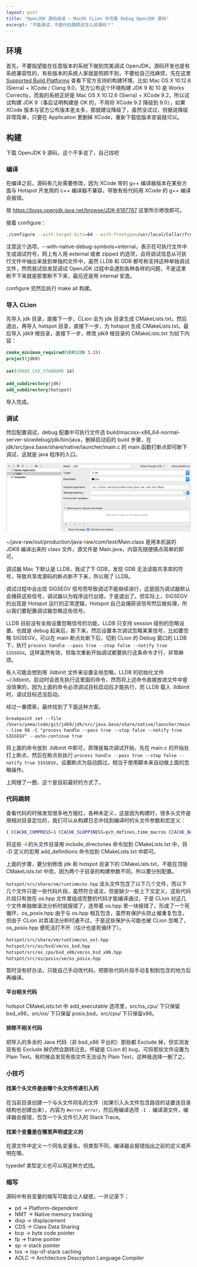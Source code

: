 ```yaml
---
layout: post
title: "OpenJDK 源码阅读 — MacOS CLion 中完美 Debug OpenJDK 源码"
excerpt: "不能调试，不能代码跳转还怎么读源码？"
---
```


## 环境
首先，不要指望能在任意版本的系统下做到完美调试 OpenJDK，源码开发也是有系统兼容性的，有些版本的系统人家就是照顾不到，不要给自己找麻烦，先在这里 [Supported Build Platforms](https://wiki.openjdk.java.net/display/Build/Supported+Build+Platforms) 查看下官方支持的构建环境，比如 Mac OS X 10.12.6 (Sierra) + XCode / Clang 9.0，官方公布这个环境构建 JDK 9 和 10 是 Works Correctly，而我的系统正好是 Mac OS X 10.12.6 (Sierra) + XCode 9.2，所以试试构建 JDK 9（事后证明构建是 OK 的，不用将 XCode 9.2 降级到 9.0），如果 XCode 版本与官方公布版本差太多，那就建议降级了，虽然没试过，但据说降级非常简单，只要在 Application 里删掉 XCode，重新下载低版本安装就可以。

## 构建
下载 OpenJDK 9 源码，这个不多说了，自己找吧

### 编译
在编译之前，源码有几处需要修改，因为 XCode 带的 g++ 编译器版本在某些方面与 Hotspot 开发用的 c++ 编译器不兼容，导致有些代码用 XCode 的 g++ 编译会报错。

按 https://bugs.openjdk.java.net/browse/JDK-8187787 这里所示修改即可。

接着 configure：

```bash
./configure --with-target-bits=64 --with-freetype=/usr/local/Cellar/freetype/2.10.1 --enable-ccache --with-jvm-variants=server --with-boot-jdk-jvmargs="-Xlint:deprecation -Xlint:unchecked" --with-native-debug-symbols=internal --disable-warnings-as-errors --with-debug-level=slowdebug 2>&1 | tee configure_mac_x64.log
```

注意这个选项，--with-native-debug-symbols=internal，表示在可执行文件中生成调试符号，网上有人用 external 或者 zipped 的选项，会将调试信息从可执行文件中抽出来放到单独的文件中，虽然 LLDB 和 GDB 都号称支持这种单独调试文件，然而我试验发现调试 OpenJDK 过程中会遇到各种各样的问题，不是这里断不下来就是那里断不下来，最后还是用 internal 安逸。

configure 完然后执行 make all 构建。

### 导入 CLion
先导入 jdk 目录，直接下一步，CLion 会为 jdk 目录生成 CMakeLists.txt。然后退出，再导入 hotspot 目录，直接下一步，为 hotspot 生成 CMakeLists.txt。最后导入 jdk9 根目录，直接下一步，修改 jdk9 根目录的 CMakeLists.txt 为如下内容：

```cmake
cmake_minimum_required(VERSION 3.15)
project(jdk9)

set(CMAKE_CXX_STANDARD 14)

add_subdirectory(jdk)
add_subdirectory(hotspot)
```

导入完成。

### 调试
然后配置调试，debug 配置中可执行文件选 build/macosx-x86_64-normal-server-slowdebug/jdk/bin/java，删掉启动前的 build 步骤，在 jdk/src/java.base/share/native/launcher/main.c 的 main 函数打断点即可断下调试，这就是 java 程序的入口。

<img src="/img/posts/debug-openjdk-in-clion-r1.png" os="mac"/>

~/java-raw/out/production/java-raw/com/test/Main.class 是用本机装的 JDK8 编译出来的 class 文件，源文件是 Main.java，内容先随便搞点简单的即可。

调试器 Mac 下默认是 LLDB，我试了下 GDB，发现 GDB 无法读取共享库的符号，导致共享库源码的断点断不下来，所以用了 LLDB。

调试过程中会出现 SIGSEGV 信号而导致调试不能继续进行，这是因为调试器默认会捕获这些信号，调试器以为程序运行出错，于是退出了。但实际上，SIGSEGV 的出现是 Hotspot 运行的正常逻辑，Hotspot 自己会捕获该信号然后做处理，所以我们要配置调试器忽略这些信号。

LLDB 目前没有全局设置忽略信号的功能，LLDB 只支持 session 级别的忽略设置，也就是 debug 起来后，断下来，然后设置本次调试忽略某某信号，比如要忽略 SIGSEGV，可以在 main 断点处断下后，切到 CLion 的 Debug 窗口的 LLDB 下，执行 `process handle --pass true --stop false --notify true SIGSEGV`。这样虽然有效，但每次重新开始调试都要执行这条命令才行，非常麻烦。

有人可能会想到用 .lldbinit 文件来设置全局忽略，LLDB 的初始化文件 ~/.lldbinit，启动时会首先执行这里面的命令，然而将上述命令直接放进文件中是没效果的，因为上面的命令必须调试目标启动后才能执行，而 LLDB 载入 .lldbinit 时，调试目标还没启动。

经过一番摸索，最终找到了下面这种方案。

```
breakpoint set --file /Users/yema/code/git/jdk9/jdk/src/java.base/share/native/launcher/main.c --line 98 -C "process handle --pass true --stop false --notify true SIGSEGV" --auto-continue true
```

将上面的命令放到 .lldbinit 中即可，原理是每次调试开始，先在 main.c 的开始处打上断点，然后在断点处执行 `process handle --pass true --stop false --notify true SIGSEGV`，设置断点为自动跳过。相当于使用脚本来自动做上面的忽略操作。

上网搜了一圈，这个是目前最好的方式了。

### 代码跳转
查看代码的时候发现很多地方报红，各种未定义，这是因为构建时，很多头文件是用相对目录定位的，我们可以从构建日志中找到编译时的头文件参数和宏定义：

```bash
( CCACHE_COMPRESS=1 CCACHE_SLOPPINESS=pch_defines,time_macros CCACHE_BASEDIR=/Users/xiaomi/code/git/jdk9 /usr/local/bin/ccache /usr/bin/clang -fpch-preprocess -DJAVA_ARGS='{ "-J--add-modules", "-JALL-DEFAULT", "-J-ms8m", "-m", "java.desktop/sun.applet.Main", }' -DPACKAGE_PATH='"/opt/local"' -D_LITTLE_ENDIAN -DMACOSX -D_LP64=1 -DARCH='"x86_64"' -Dx86_64 -DDEBUG -D_ALLBSD_SOURCE -D_DARWIN_UNLIMITED_SELECT -DMAC_OS_X_VERSION_MAX_ALLOWED=1070 -mmacosx-version-min=10.7.0 -I/Users/xiaomi/code/git/jdk9/build/macosx-x86_64-normal-server-slowdebug/support/modules_include/java.base -I/Users/xiaomi/code/git/jdk9/jdk/src/java.base/share/native/include -I/Users/xiaomi/code/git/jdk9/jdk/src/java.base/macosx/native/include -I/Users/xiaomi/code/git/jdk9/jdk/src/java.base/unix/native/include -I/Users/xiaomi/code/git/jdk9/jdk/src/java.base/share/native/libjava -I/Users/xiaomi/code/git/jdk9/jdk/src/java.base/unix/native/libjava -g -I/Users/xiaomi/code/git/jdk9/jdk/src/java.base/share/native/launcher -I/Users/xiaomi/code/git/jdk9/jdk/src/java.base/share/native/libjli -I/Users/xiaomi/code/git/jdk9/jdk/src/java.base/unix/native/libjli -I/Users/xiaomi/code/git/jdk9/jdk/src/java.base/macosx/native/libjli -DVERSION_MAJOR=9 -DVERSION_MINOR=0 -DVERSION_SECURITY=0 -DVERSION_PATCH=0 -DVERSION_PRE='"internal"' -DVERSION_BUILD=0 -DVERSION_OPT='"adhoc.xiaomi.jdk9"' -DVERSION_NUMBER='"9"' -DVERSION_STRING='"9-internal+0-adhoc.xiaomi.jdk9"' -DVERSION_SHORT='"9-internal"' -DVERSION_SPECIFICATION='"9"' -DLAUNCHER_NAME='"openjdk"' -DPROGNAME='"appletviewer"' -DJAVA_ARGS='{ "-J--add-modules", "-JALL-DEFAULT", "-J-ms8m", "-m", "java.desktop/sun.applet.Main", }' -DPACKAGE_PATH='"/opt/local"' -D_LITTLE_ENDIAN -DMACOSX -D_LP64=1 -DARCH='"x86_64"' -Dx86_64 -DDEBUG -D_ALLBSD_SOURCE -D_DARWIN_UNLIMITED_SELECT -DMAC_OS_X_VERSION_MAX_ALLOWED=1070 -mmacosx-version-min=10.7.0 -I/Users/xiaomi/code/git/jdk9/build/macosx-x86_64-normal-server-slowdebug/support/modules_include/java.base -I/Users/xiaomi/code/git/jdk9/jdk/src/java.base/share/native/include -I/Users/xiaomi/code/git/jdk9/jdk/src/java.base/macosx/native/include -I/Users/xiaomi/code/git/jdk9/jdk/src/java.base/unix/native/include -I/Users/xiaomi/code/git/jdk9/jdk/src/java.base/share/native/libjava -I/Users/xiaomi/code/git/jdk9/jdk/src/java.base/unix/native/libjava -g -g -iframework /System/Library/Frameworks -F /System/Library/Frameworks/JavaVM.framework/Frameworks -O0 -DTHIS_FILE='"main.c"' -c -MMD -MF /Users/xiaomi/code/git/jdk9/build/macosx-x86_64-normal-server-slowdebug/support/native/java.desktop/appletviewer_objs/main.d -o /Users/xiaomi/code/git/jdk9/build/macosx-x86_64-normal-server-slowdebug/support/native/java.desktop/appletviewer_objs/main.o /Users/xiaomi/code/git/jdk9/jdk/src/java.base/share/native/launcher/main.c > >(/usr/bin/tee /Users/xiaomi/code/git/jdk9/build/macosx-x86_64-normal-server-slowdebug/support/native/java.desktop/appletviewer_objs/main.o.log) 2> >(/usr/bin/tee /Users/xiaomi/code/git/jdk9/build/macosx-x86_64-normal-server-slowdebug/support/native/java.desktop/appletviewer_objs/main.o.log >&2) || ( exitcode=$? && /bin/cp /Users/xiaomi/code/git/jdk9/build/macosx-x86_64-normal-server-slowdebug/support/native/java.desktop/appletviewer_objs/main.o.log /Users/xiaomi/code/git/jdk9/build/macosx-x86_64-normal-server-slowdebug/make-support/failure-logs/support_native_java.desktop_appletviewer_objs_main.o.log && /bin/cp /Users/xiaomi/code/git/jdk9/build/macosx-x86_64-normal-server-slowdebug/support/native/java.desktop/appletviewer_objs/main.o.cmdline /Users/xiaomi/code/git/jdk9/build/macosx-x86_64-normal-server-slowdebug/make-support/failure-logs/support_native_java.desktop_appletviewer_objs_main.o.cmdline && exit $exitcode ) )
```

将这些 -I 的头文件目录用 include_directories 命令加到 CMakeLists.txt 中，将 -D 定义的宏用 add_definitions 命令加到 CMakeLists.txt 中即可。

上面的步骤，要分别修改 jdk 和 hotspot 目录下的 CMakeLists.txt，不能在顶层 CMakeLists.txt 中改，因为两个子目录的构建参数不同，所以要分别配置。

```hotspot/src/share/vm/runtime/os.hpp``` 该头文件包含了以下几个文件，而以下几个文件只是一些代码片段，虽然符合语法，但是缺少一些上下文定义，这些代码片段只有放在 os.hpp 文件里组成完整的代码才能编译通过，于是 CLion 对这几个文件单独做语法分析时就报错了，连带着 os.hpp 里一块报错了，形成了一个死循环，os_posix.hpp 由于与 os.hpp 相互包含，虽然有保护头防止被重复包含，但由于 CLion 对其语法分析时通不过，于是这些保护头可能也被 CLion 忽略了，os_posix.hpp 便死活打不开（估计也是死循环了）。

```hotspot/src/share/vm/runtime/os_ext.hpp```  
```hotspot/src/os/bsd/vm/os_bsd.hpp```  
```hotspot/src/os_cpu/bsd_x86/vm/os_bsd_x86.hpp```  
```hotspot/src/os/posix/vm/os_posix.hpp```

暂时没有好办法，只能自己手动改代码，把那些代码片段手动复制到包含的地方后再编译。

#### 平台相关代码
hotspot CMakeLists.txt 中 add_executable 选项里，src/os_cpu/ 下只保留 bsd_x86，src/os/ 下只保留 posix,bsd，src/cpu/ 下只保留x86。

#### 排除不相关代码
把导入的多余的 Java 代码（非 bsd_x86 平台的）那些都 Exclude 掉，但实测发现有些 Exclude 掉仍然会跳转过去，怀疑是 CLion 的 bug，可将那些文件设置为 Plain Text。有时候会发现有些文件无法设为 Plain Text，这种我选择一删了之。

### 小技巧
#### 找某个头文件是由哪个头文件传递引入的
在当前目录创建一个与头文件同名的文件（如果引入头文件包含路径的话要连目录结构也创建出来），内容为 `#error error`，然后用编译选项 `-I .` 编译源文件，编译器会报错，包含一个头文件引入的 Stack Trace。

#### 找某个变量是在哪里声明或定义的
在源文件中定义一个同名变量名，但类型不同，编译器会报错指出之前的定义或声明在哪。

typedef 类型定义也可以用这种方式找。

### 缩写
源码中有些变量的缩写可能会让人疑惑，一并记录下：
- pd -> Platform-dependent
- NMT -> Native memory tracking
- disp -> displacement
- CDS -> Class Data Sharing
- bcp -> byte code pointer
- fp -> frame pointer
- sp -> stack pointer
- tos -> top-of-stack caching
- ADLC -> Architecture Description Language Compiler